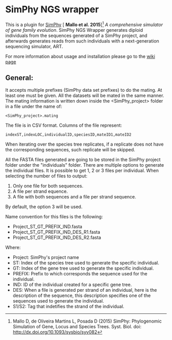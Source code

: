 # SimPhy NGS wrapper

This is a plugin for [SimPhy](https://github.com/adamallo/SimPhy) [ **Mallo et al. 2015**][^Mallo2015] *A comprehensive simulator of gene family
evolution*. SimPhy NGS Wrapper generates diploid individuals from the sequences
generated of a SimPhy project, and afterwards generates reads from such
individuals with a next-generation sequencing simulator, ART.

For more information about usage and installation please go to the [wiki page](https://gitlab.com/merlyescalona/simphy-ngs-wrapper/wikis/home)

## General:

It accepts multiple prefixes (SimPhy data set prefixes) to do the mating. At
least one must be given. All the datasets will be mated in the same manner. The
mating information is written down inside the <SimPhy_project> folder in a file
 under the name of:

    <SimPhy_project>.mating

The file is in CSV format. Columns of the file represent:

    indexST,indexLOC,individualID,speciesID,mateID1,mateID2

When iterating over the species tree replicates, if a replicate does not have
the corresponding sequences, such replicate will be skipped.

All the FASTA files generated are going to be stored in the SimPhy project
folder under the "individuals" folder. There are multiple options to generate
the individual files. It is possible to get 1, 2 or 3 files per individual.
When selecting the number of files to output:

  1. Only one file for both sequences.
  2. A file per strand equence.
  3. A file with both sequences and a file per strand sequence.

By default, the option 3 will be used.

Name convention for this files is the following:

- Project_ST_GT_PREFIX_IND.fasta
- Project_ST_GT_PREFIX_IND_DES_R1.fasta
- Project_ST_GT_PREFIX_IND_DES_R2.fasta

Where:
- Project: SimPhy's project name
- ST: Index of the species tree used to generate the specific individual.
- GT: Index of the gene tree used to generate the specific individual.
- PREFIX: Prefix to which corresponds the sequence used for the individual.
- IND: ID of the individual created for a specific gene tree.
- DES:  When a file is generated per strand of an individual, here is the
        description of the sequence, this description specifies one of
        the sequences used to generate the individual.
- S1/S2:    Tag that indetifies the strand of the individual.


[^Mallo2015]: Mallo D, de Oliveira Martins L, Posada D (2015) SimPhy: Phylogenomic Simulation of Gene, Locus and Species Trees. Syst. Biol. doi: http://dx.doi.org/10.1093/sysbio/syv082
